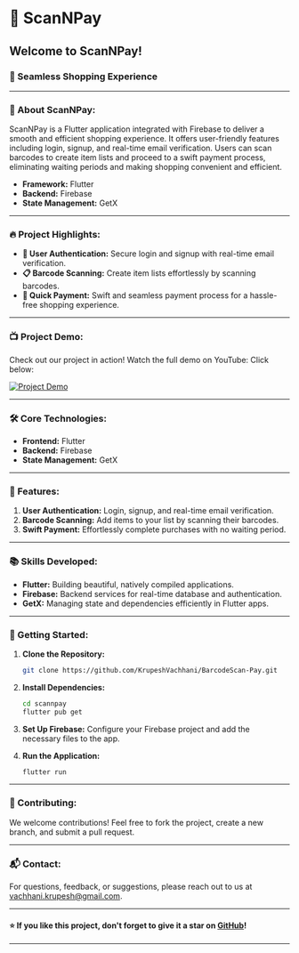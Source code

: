 # 🛒 ScanNPay

## Welcome to ScanNPay!

### 📱 Seamless Shopping Experience

---

### 🌟 About ScanNPay:
ScanNPay is a Flutter application integrated with Firebase to deliver a smooth and efficient shopping experience. It offers user-friendly features including login, signup, and real-time email verification. Users can scan barcodes to create item lists and proceed to a swift payment process, eliminating waiting periods and making shopping convenient and efficient.

- **Framework:** Flutter
- **Backend:** Firebase
- **State Management:** GetX

---

### 🔥 Project Highlights:
- **🔑 User Authentication:** Secure login and signup with real-time email verification.
- **📋 Barcode Scanning:** Create item lists effortlessly by scanning barcodes.
- **💸 Quick Payment:** Swift and seamless payment process for a hassle-free shopping experience.

---

### 📺 Project Demo:
Check out our project in action! Watch the full demo on YouTube:
Click below:

[![Project Demo](https://img.youtube.com/vi/37mNZnm4Lx8/maxresdefault.jpg)](https://www.youtube.com/watch?v=37mNZnm4Lx8)

---

### 🛠️ Core Technologies:
- **Frontend:** Flutter
- **Backend:** Firebase
- **State Management:** GetX

---

### 🧩 Features:
1. **User Authentication:** Login, signup, and real-time email verification.
2. **Barcode Scanning:** Add items to your list by scanning their barcodes.
3. **Swift Payment:** Effortlessly complete purchases with no waiting period.

---

### 📚 Skills Developed:
- **Flutter:** Building beautiful, natively compiled applications.
- **Firebase:** Backend services for real-time database and authentication.
- **GetX:** Managing state and dependencies efficiently in Flutter apps.

---

### 🚀 Getting Started:
1. **Clone the Repository:**
    ```sh
    git clone https://github.com/KrupeshVachhani/BarcodeScan-Pay.git
    ```

2. **Install Dependencies:**
    ```sh
    cd scannpay
    flutter pub get
    ```

3. **Set Up Firebase:**
    Configure your Firebase project and add the necessary files to the app.

4. **Run the Application:**
    ```sh
    flutter run
    ```

---

### 🌟 Contributing:
We welcome contributions! Feel free to fork the project, create a new branch, and submit a pull request.

---

### 📬 Contact:
For questions, feedback, or suggestions, please reach out to us at [vachhani.krupesh@gmail.com](mailto:vachhani.krupesh@gmail.com).

---

#### ⭐ If you like this project, don't forget to give it a star on [GitHub](https://github.com/KrupeshVachhani/BarcodeScan-Pay.git)!

---
